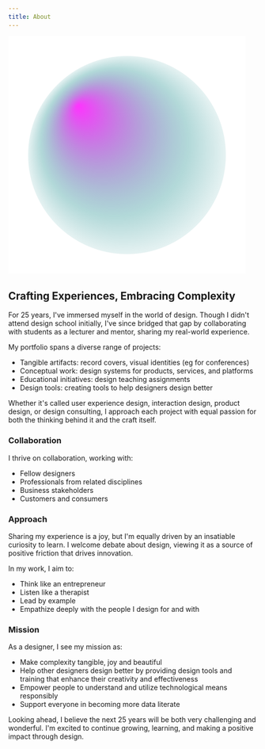 ```yaml
---
title: About
---
```

<!--![Image of Christophe](./assets/ch.png)-->
![Gradient Circle](./assets/circle.svg)

## Crafting Experiences, Embracing Complexity

For 25 years, I've immersed myself in the world of design. Though I didn't attend design school initially, I've since bridged that gap by collaborating with students as a lecturer and mentor, sharing my real-world experience.  
  
My portfolio spans a diverse range of projects:  
  
* Tangible artifacts: record covers, visual identities (eg for conferences)
* Conceptual work: design systems for products, services, and platforms
* Educational initiatives: design teaching assignments
* Design tools: creating tools to help designers design better
  
Whether it's called user experience design, interaction design, product design, or design consulting, I approach each project with equal passion for both the thinking behind it and the craft itself.

### Collaboration

I thrive on collaboration, working with:  
  
* Fellow designers
* Professionals from related disciplines
* Business stakeholders
* Customers and consumers

### Approach

Sharing my experience is a joy, but I'm equally driven by an insatiable curiosity to learn. I welcome debate about design, viewing it as a source of positive friction that drives innovation.  
  
In my work, I aim to:  
  
* Think like an entrepreneur
* Listen like a therapist
* Lead by example
* Empathize deeply with the people I design for and with

### Mission

As a designer, I see my mission as:  
  
* Make complexity tangible, joy and beautiful
* Help other designers design better by providing design tools and training that enhance their creativity and effectiveness
* Empower people to understand and utilize technological means responsibly
* Support everyone in becoming more data literate

Looking ahead, I believe the next 25 years will be both very challenging and wonderful. I'm excited to continue growing, learning, and making a positive impact through design.